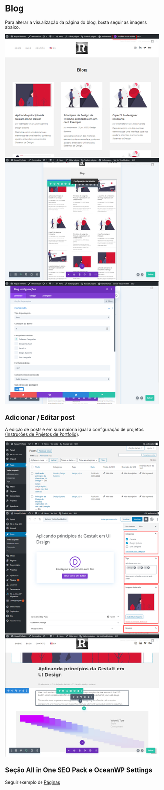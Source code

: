 # Blog

Para alterar a visualização da página do blog, basta seguir as imagens abaixo.

![blog-4][blog-4]
![blog-5][blog-5]
![blog-6][blog-6]

## Adicionar / Editar post

A edição de posts é em sua maioria igual a configuração de projetos. [(Instruções de Projetos de Portfolio)](#portfolio).

![blog-1][blog-1]
![blog-2][blog-2]
![blog-3][blog-3]

## Seção All in One SEO Pack e OceanWP Settings

Seguir exemplo de [Páginas](pages/paginas?id=seção-all-in-one-seo-pack)

[blog-1]: ../img/blog/blog-1.png
[blog-2]: ../img/blog/blog-2.png
[blog-3]: ../img/blog/blog-3.png
[blog-4]: ../img/blog/blog-4.png
[blog-5]: ../img/blog/blog-5.png
[blog-6]: ../img/blog/blog-6.png
